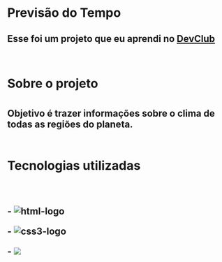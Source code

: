 <h1>Previsão do Tempo</h1>

<h2>Esse foi um projeto que eu aprendi no <a href="https://rodolfomori.com.br/devclub">DevClub</a></h2>
<br>
<h1>Sobre o projeto<h1>  
<h2>Objetivo é trazer informações sobre o clima de todas as regiões do planeta.  
<br>   
<br>   
<h1> Tecnologias utilizadas<h2>
<br>
<p>-  <img src="https://img.shields.io/badge/HTML5-E34F26?style=for-the-badge&logo=html5&logoColor=white" alt= "html-logo">
<p>-  <img src="https://img.shields.io/badge/CSS3-1572B6?style=for-the-badge&logo=css3&logoColor=white" alt= "css3-logo">
<p>- <img src="https://img.shields.io/badge/JavaScript-F7DF1E?style=for-the-badge&logo=javascript&logoColor=black"> 
<br>


